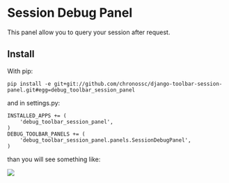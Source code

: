 # Session Debug Panel

This panel allow you to query your session after request.

## Install

With pip:

    pip install -e git+git://github.com/chronossc/django-toolbar-session-panel.git#egg=debug_toolbar_session_panel

and in settings.py:

    INSTALLED_APPS += (
        'debug_toolbar_session_panel',
    )
    DEBUG_TOOLBAR_PANELS += (
        'debug_toolbar_session_panel.panels.SessionDebugPanel',
    )

than you will see something like:

<img src="http://chronosbox.org/screenshots/session_demo.png" />